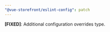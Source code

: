 ```yaml
---
"@vue-storefront/eslint-config": patch
---
```


**[FIXED]**: Additional configuration overrides type.
